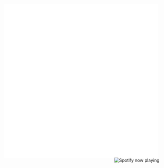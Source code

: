 <picture>
 	<source media="(prefers-color-scheme: dark)" srcset="contents-dark.svg">
	<img align="left" src="contents-light.svg" width="500" height="500" alt="hack to get css in my readme, go look at the contents of the svg">
</picture>
<picture>
 	<source media="(prefers-color-scheme: dark)" srcset="http://198.251.72.167:3000/now-playing/q?uid=dbk14o835nlda15nnema5xl5z&theme=dark">
 	<img align="right" src="http://198.251.72.167:3000/now-playing/q?uid=dbk14o835nlda15nnema5xl5z&theme=light" alt="Spotify now playing" style="float: right;" />
 </picture>




